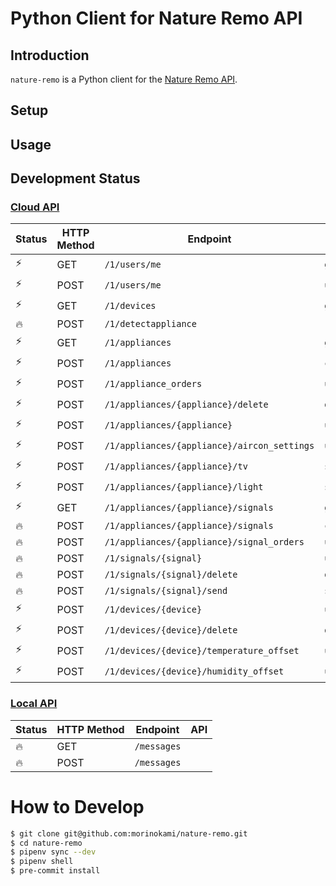 # Python Client for Nature Remo API

## Introduction

`nature-remo` is a Python client for the [Nature Remo API](https://developer.nature.global/).

## Setup

## Usage

## Development Status

### [Cloud API](https://swagger.nature.global/)

Status | HTTP Method | Endpoint | API
--- | --- | --- | ---
⚡️ | GET | `/1/users/me` | `get_user`
⚡️ | POST | `/1/users/me` | `update_user`
⚡️ | GET | `/1/devices` | `get_devices`
🔥 | POST | `/1/detectappliance` |
⚡️ | GET | `/1/appliances` | `get_appliances`
⚡ | POST | `/1/appliances` | `create_appliance`
⚡️ | POST | `/1/appliance_orders` | `update_appliance_orders`
⚡ | POST | `/1/appliances/{appliance}/delete` | `delete_appliance`
⚡️ | POST | `/1/appliances/{appliance}` | `update_appliance`
⚡ | POST | `/1/appliances/{appliance}/aircon_settings` | `update_aircon_settings`
⚡️ | POST | `/1/appliances/{appliance}/tv` | `send_tv_infrared_signal`
️⚡ | POST | `/1/appliances/{appliance}/light` | `send_light_infrared_signal`
⚡️ | GET | `/1/appliances/{appliance}/signals` | `get_signals`
🔥 | POST | `/1/appliances/{appliance}/signals` | `create_signal`
🔥 | POST | `/1/appliances/{appliance}/signal_orders` | `update_signal_orders`
🔥 | POST | `/1/signals/{signal}` | `update_signal`
🔥 | POST | `/1/signals/{signal}/delete` | `delete_signal`
🔥 | POST | `/1/signals/{signal}/send` | `send_signal`
⚡️ | POST | `/1/devices/{device}` | `update_device`
⚡️ | POST | `/1/devices/{device}/delete` | `delete_device`
⚡️ | POST | `/1/devices/{device}/temperature_offset` | `update_temperature_offset`
⚡️ | POST | `/1/devices/{device}/humidity_offset` | `update_humidity_offset`

### [Local API](https://local.swagger.nature.global/)

Status | HTTP Method | Endpoint | API
--- | --- | --- | ---
🔥 | GET | `/messages` |
🔥 | POST | `/messages` |

# How to Develop

```sh
$ git clone git@github.com:morinokami/nature-remo.git
$ cd nature-remo
$ pipenv sync --dev
$ pipenv shell
$ pre-commit install
```
